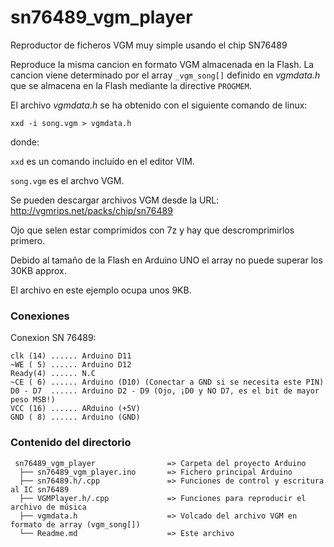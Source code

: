 # sn76489_vgm_player
Reproductor de ficheros VGM muy simple usando el chip SN76489

Reproduce la misma cancion en formato VGM almacenada en la Flash. La cancion viene determinado por el array `_vgm_song[]` definido en *vgmdata.h* que se almacena en la Flash mediante la directive `PROGMEM`.

El archivo *vgmdata.h* se ha obtenido con el siguiente comando de linux:

`xxd -i song.vgm > vgmdata.h`

donde: 

  `xxd` es un comando incluído en el editor VIM.

  `song.vgm` es el archvo VGM. 
  
  Se pueden descargar archivos VGM desde la URL: http://vgmrips.net/packs/chip/sn76489
  
Ojo que selen estar comprimidos con 7z y hay que descromprimirlos primero.

Debido al tamaño de la Flash en Arduino UNO el array no puede superar los 30KB approx.

El archivo en este ejemplo ocupa unos 9KB.
### Conexiones

Conexion SN 76489:
```
clk (14) ...... Arduino D11
~WE ( 5) ...... Arduino D12
Ready(4) ...... N.C
~CE ( 6) ...... Arduino (D10) (Conectar a GND si se necesita este PIN)
D0 - D7  ...... Arduino D2 - D9 (Ojo, ¡D0 y NO D7, es el bit de mayor peso MSB!)
VCC (16) ...... ARduino (+5V)
GND ( 8) ...... Arduino (GND)
```

### Contenido del directorio
```
 sn76489_vgm_player                => Carpeta del proyecto Arduino
  ├── sn76489_vgm_player.ino       => Fichero principal Arduino
  ├── sn76489.h/.cpp               => Funciones de control y escritura al IC sn76489
  ├── VGMPlayer.h/.cpp             => Funciones para reproducir el archivo de música
  ├── vgmdata.h                    => Volcado del archivo VGM en formato de array (vgm_song[])  
  └── Readme.md                    => Este archivo
```
